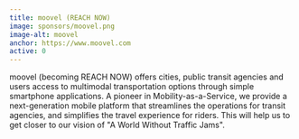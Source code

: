 ```yaml
---
title: moovel (REACH NOW)
image: sponsors/moovel.png
image-alt: moovel
anchor: https://www.moovel.com
active: 0
---
```



moovel (becoming REACH NOW) offers cities, public transit agencies and users access to multimodal transportation options through simple smartphone applications. A pioneer in Mobility-as-a-Service, we provide a next-generation mobile platform that streamlines the operations for transit agencies, and simplifies the travel experience for riders. This will help us to get closer to our vision of "A World Without Traffic Jams".